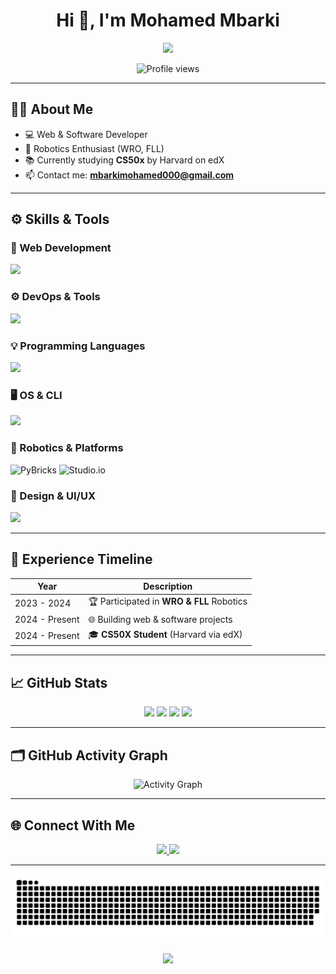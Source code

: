 <h1 align="center">Hi 👋, I'm Mohamed Mbarki</h1>

<div align="center">
  <a href="https://github.com/mohammedmbarki" target="_blank">
    <img src="https://readme-typing-svg.herokuapp.com?color=00FF00&size=24&center=true&vCenter=true&width=600&lines=Hello+World!+I+Am+Mohamed.;Computer+Science+Learner.;Coding+is+my+vibe.">
  </a>
</div>

<p align="center">
  <img src="https://komarev.com/ghpvc/?username=mohammedmbarki&label=Profile+Views&color=0e75b6&style=flat" alt="Profile views">
</p>

---

## 🧑‍💻 About Me

- 💻 Web & Software Developer  
- 🤖 Robotics Enthusiast (WRO, FLL)  
- 📚 Currently studying **CS50x** by Harvard on edX  
- 📫 Contact me: **mbarkimohamed000@gmail.com**

---

## ⚙️ Skills & Tools

### 🧱 Web Development
<p>
  <img src="https://skillicons.dev/icons?i=html,css,js,tailwind,ts,react,nextjs,netlify" />
</p>

### ⚙️ DevOps & Tools
<p>
  <img src="https://skillicons.dev/icons?i=git,github,docker,aws,bash,npm" />
</p>

### 💡 Programming Languages
<p>
  <img src="https://skillicons.dev/icons?i=py,c" />
</p>

### 🖥️ OS & CLI
<p>
  <img src="https://skillicons.dev/icons?i=linux,ubuntu,windows,raspberrypi,bash" />
</p>

### 🤖 Robotics & Platforms
<p>
  <img src="https://github.com/user-attachments/assets/cf6f005f-117e-4622-895a-0a03242523a4" width="48" height="48" alt="PyBricks">
  <img src="https://github.com/user-attachments/assets/edb12939-89fa-4278-ab11-1379f4e789bc" width="50" alt="Studio.io">
</p>

### 🎨 Design & UI/UX
<p>
  <img src="https://skillicons.dev/icons?i=figma,ai,ps,pr,notion" />
</p>

---

## 📆 Experience Timeline

| Year           | Description                                  |
|----------------|----------------------------------------------|
| 2023 - 2024    | 🏆 Participated in **WRO & FLL** Robotics     |
| 2024 - Present | 🌐 Building web & software projects           |
| 2024 - Present | 🎓 **CS50X Student** (Harvard via edX)        |

---

## 📈 GitHub Stats

<div align="center">
  <img src="https://github-readme-stats.vercel.app/api?username=mohammedmbarki&show_icons=true&theme=radical&hide_border=true&count_private=true" height="150"/>
  <img src="https://github-readme-stats.vercel.app/api/top-langs/?username=mohammedmbarki&layout=compact&theme=radical&hide_border=true" height="150"/>
  <img src="https://streak-stats.demolab.com/?user=mohammedmbarki&theme=radical&hide_border=true" height="150"/>
  <img src="https://github-profile-trophy.vercel.app/?username=mohammedmbarki&theme=dracula&margin-w=10&margin-h=10" height="150"/>
</div>

---

## 🗂️ GitHub Activity Graph

<div align="center">
  <img src="https://github-readme-activity-graph.vercel.app/graph?username=mohammedmbarki&theme=react-dark&hide_border=true" alt="Activity Graph">
</div>

---

## 🌐 Connect With Me

<div align="center">
  <a href="mailto:mbarkimohamed000@gmail.com" target="_blank">
    <img src="https://img.shields.io/badge/Gmail-D14836?style=for-the-badge&logo=gmail&logoColor=white" height="35"/>
  </a>
  <a href="https://www.linkedin.com/in/mohamed-m-barki-8777ba320/" target="_blank">
    <img src="https://img.shields.io/badge/LinkedIn-0077B5?style=for-the-badge&logo=linkedin&logoColor=white" height="35"/>
  </a>
</div>

---

<p align="center">
  <img src="https://raw.githubusercontent.com/Elanza-48/Elanza-48/main/resources/img/github-contribution-grid-snake.svg" alt="Snake animation">
</p>

<p align="center">
  <img src="https://capsule-render.vercel.app/api?type=waving&color=gradient&height=100&section=footer"/>
</p>
